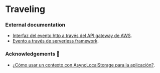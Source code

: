 # Traveling

### External documentation

- [Interfaz del evento http a través del API gateway de AWS](https://docs.aws.amazon.com/apigateway/latest/developerguide/http-api-develop-integrations-lambda.html).
- [Evento a través de serverless framework](https://www.serverless.com/framework/docs/providers/aws/events/http-api).

### Acknowledgements 🙌

- [¿Cómo usar un contexto con AsyncLocalStorage para la aplicación?](https://www.youtube.com/watch?v=3T1bprOR7CI&t=931s&ab_channel=AlbertHernandez).
